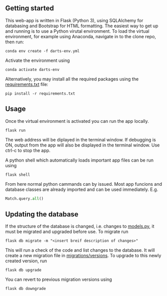 ## Getting started
This web-app is written in Flask (Python 3), using SQLAlchemy for databasing and Bootstrap for HTML formatting. The easiest way to get up and running is to use a Python virutal environment. To load the virtual environment, for example using Anaconda, navigate in to the clone repo, then run:

```
conda env create -f darts-env.yml
```
Activate the environment using
```
conda activate darts-env
```

Alternatively, you may install all the required packages using the [requirements.txt](requirements.txt) file:
```
pip install -r requirements.txt
```

## Usage
Once the virtual environment is activated you can run the app locally.
```
flask run
```
The web address will be diplayed in the terminal window. If debugging is ON, output from the app will also be displayed in the terminal window. Use ctrl-c to stop the app.

A python shell which automatically loads important app files can be run using
```
flask shell
```
From here normal python cammands can by issued. Most app funcions and database classes are already imported and can be used immediately. E.g.
```python
Match.query.all()
```

## Updating the database
If the structure of the database is changed, i.e. changes to [models.py](app/models.py), it must be migrated and upgraded before use. To migrate run
```
flask db migrate -m "<insert breif description of changes>"
```
This will run a check of the code and list changes to the database. It will create a new migration file in [migrations/versions](migrations/versions). To upgrade to this newly created version, run
```
flask db upgrade
```
You can revert to previous migration versions using
```
flask db downgrade
```
